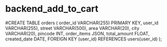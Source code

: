 # backend_add_to_cart






#CREATE TABLE orders (
    order_id VARCHAR(255) PRIMARY KEY,
    user_id VARCHAR(255),
    street VARCHAR(500),
    area VARCHAR(20),
    city VARCHAR(20),
    pincode INT,
    order_items JSON,
    total_amount FLOAT,
    created_date DATE,
    FOREIGN KEY (user_id) REFERENCES users(user_id)
);
